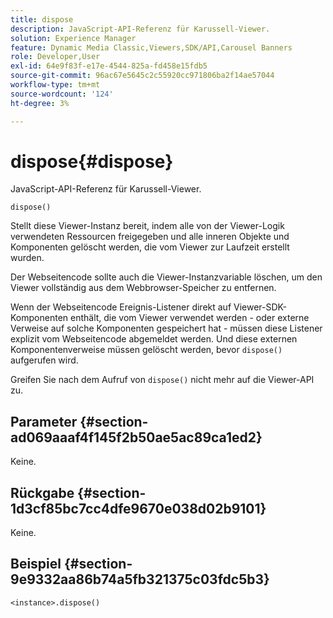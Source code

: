 ```yaml
---
title: dispose
description: JavaScript-API-Referenz für Karussell-Viewer.
solution: Experience Manager
feature: Dynamic Media Classic,Viewers,SDK/API,Carousel Banners
role: Developer,User
exl-id: 64e9f83f-e17e-4544-825a-fd458e15fdb5
source-git-commit: 96ac67e5645c2c55920cc971806ba2f14ae57044
workflow-type: tm+mt
source-wordcount: '124'
ht-degree: 3%

---
```


# dispose{#dispose}

JavaScript-API-Referenz für Karussell-Viewer.

`dispose()`

Stellt diese Viewer-Instanz bereit, indem alle von der Viewer-Logik verwendeten Ressourcen freigegeben und alle inneren Objekte und Komponenten gelöscht werden, die vom Viewer zur Laufzeit erstellt wurden.

Der Webseitencode sollte auch die Viewer-Instanzvariable löschen, um den Viewer vollständig aus dem Webbrowser-Speicher zu entfernen.

Wenn der Webseitencode Ereignis-Listener direkt auf Viewer-SDK-Komponenten enthält, die vom Viewer verwendet werden - oder externe Verweise auf solche Komponenten gespeichert hat - müssen diese Listener explizit vom Webseitencode abgemeldet werden. Und diese externen Komponentenverweise müssen gelöscht werden, bevor `dispose()` aufgerufen wird.

Greifen Sie nach dem Aufruf von `dispose()` nicht mehr auf die Viewer-API zu.

## Parameter {#section-ad069aaaf4f145f2b50ae5ac89ca1ed2}

Keine.

## Rückgabe {#section-1d3cf85bc7cc4dfe9670e038d02b9101}

Keine.

## Beispiel {#section-9e9332aa86b74a5fb321375c03fdc5b3}

```
<instance>.dispose()
```
